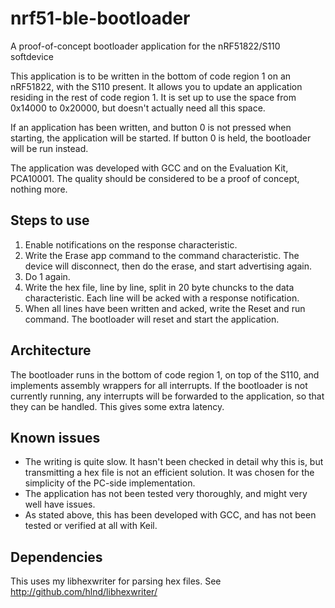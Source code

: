nrf51-ble-bootloader
====================

A proof-of-concept bootloader application for the nRF51822/S110 softdevice

This application is to be written in the bottom of code region 1 on an nRF51822, with the S110 present. It allows you to
update an application residing in the rest of code region 1. It is set up to use the space from 0x14000 to 0x20000, but 
doesn't actually need all this space.

If an application has been written, and button 0 is not pressed when starting, the application will be started. If 
button 0 is held, the bootloader will be run instead. 

The application was developed with GCC and on the Evaluation Kit, PCA10001. The quality should be considered to be a 
proof of concept, nothing more. 

Steps to use
------------
1. Enable notifications on the response characteristic. 
2. Write the Erase app command to the command characteristic. The device will disconnect, then do the erase, and start 
advertising again.
3. Do 1 again.
4. Write the hex file, line by line, split in 20 byte chuncks to the data characteristic. Each line will be acked with a 
response notification. 
5. When all lines have been written and acked, write the Reset and run command. The bootloader will reset and start the 
application. 

Architecture
------------
The bootloader runs in the bottom of code region 1, on top of the S110, and implements assembly wrappers for all 
interrupts. If the bootloader is not currently running, any interrupts will be forwarded to the application, so that 
they can be handled. This gives some extra latency. 

Known issues
------------
- The writing is quite slow. It hasn't been checked in detail why this is, but transmitting a hex file is not an 
efficient solution. It was chosen for the simplicity of the PC-side implementation.
- The application has not been tested very thoroughly, and might very well have issues. 
- As stated above, this has been developed with GCC, and has not been tested or verified at all with Keil. 

Dependencies
------------
This uses my libhexwriter for parsing hex files. See http://github.com/hlnd/libhexwriter/
